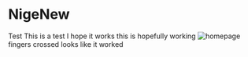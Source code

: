 # NigeNew
Test
This is a test 
I hope it works
this is hopefully working
![homepage](https://user-images.githubusercontent.com/97459850/157689918-eeb45a49-e53b-4b9b-90a9-e4f9b8ddd1d7.png)
fingers crossed
looks like it worked
